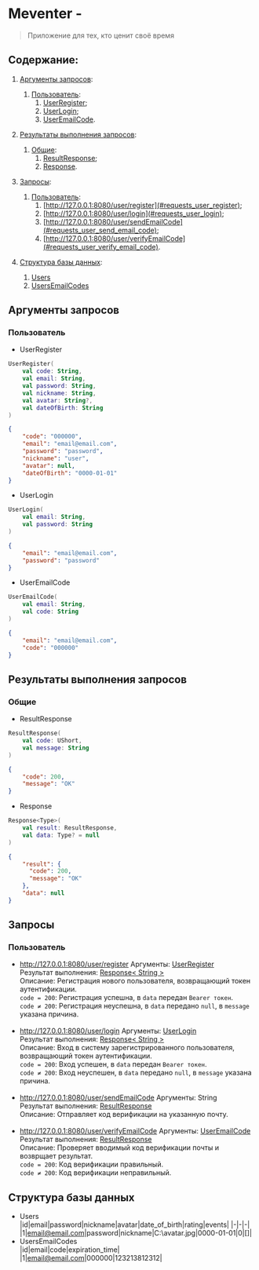 # Meventer - 
> Приложение для тех, кто ценит своё время

## Содержание:
1. [Аргументы запросов](#requests_arguments):
    1) [Пользователь](#requests_arguments_user):
       1) [UserRegister](#requests_arguments_user_UserRegister);
       2) [UserLogin](#requests_arguments_user_UserLogin);
       3) [UserEmailCode](#requests_arguments_user_UserEmailCode).
2. [Результаты выполнения запросов](#requests_results):
   1) [Общие](#requests_results_general):
      1) [ResultResponse](#requests_results_general_ResultResponse);
      2) [Response](#requests_results_general_Response).

3. [Запросы](#requests):
   1) [Пользователь](#requests_user):
      1) [http://127.0.0.1:8080/user/register](#requests_user_register);
      2) [http://127.0.0.1:8080/user/login](#requests_user_login);
      3) [http://127.0.0.1:8080/user/sendEmailCode](#requests_user_send_email_code);
      4) [http://127.0.0.1:8080/user/verifyEmailCode](#requests_user_verify_email_code).
4. [Структура базы данных](#):
   1) [Users](#)
   2) [UsersEmailCodes](#)

## Аргументы запросов <a name="requests_arguments"></a>
### Пользователь <a name="requests_arguments_user"></a>
+ UserRegister <a name="requests_arguments_user_UserRegister"></a>
```kotlin
UserRegister(
    val code: String,
    val email: String,
    val password: String,
    val nickname: String,
    val avatar: String?,
    val dateOfBirth: String
)
```
```json
{
    "code": "000000",
    "email": "email@email.com",
    "password": "password",
    "nickname": "user",
    "avatar": null,
    "dateOfBirth": "0000-01-01"
}
```
+ UserLogin <a name="requests_arguments_user_UserLogin"></a>
```kotlin
UserLogin(
    val email: String,
    val password: String
)
```
```json
{
    "email": "email@email.com",
    "password": "password"
}
```
+ UserEmailCode <a name="requests_arguments_user_UserEmailCode"></a>
```kotlin
UserEmailCode(
    val email: String,
    val code: String
)
```
```json
{
    "email": "email@email.com",
    "code": "000000"
}
```
## Результаты выполнения запросов <a name="requests_results"></a>
### Общие <a name="requests_results_general"></a>
+ ResultResponse <a name="requests_results_general_ResultResponse"></a>
```kotlin
ResultResponse(
    val code: UShort,
    val message: String
)
```
```json
{
    "code": 200,
    "message": "OK"
}
```
+ Response <a name="requests_results_general_Response"></a>
```kotlin
Response<Type>(
    val result: ResultResponse,
    val data: Type? = null
)
```
```json
{
    "result": {
      "code": 200,
      "message": "OK"
    },
    "data": null
}
```
## Запросы <a name="requests"></a>
### Пользователь <a name="requests_user"></a>
+ http://127.0.0.1:8080/user/register <a name="requests_user_register"></a>
Аргументы: [UserRegister]()
<br> Результат выполнения: [Response< String >]()
<br> Описание: Регистрация нового пользователя, возвращающий токен аутентификации.
<br> `code = 200`: Регистрация успешна, в `data` передан `Bearer токен`.
<br> `code ≠ 200`: Регистрация неуспешна, в `data` передано `null`, в `message` указана причина. <br><br>
+ http://127.0.0.1:8080/user/login <a name="requests_user_login"></a>
Аргументы: [UserLogin]()
<br> Результат выполнения: [Response< String >]()
<br> Описание: Вход в систему зарегистрированного пользователя, возвращающий токен аутентификации.
<br> `code = 200`: Вход успешен, в `data` передан `Bearer токен`.
<br> `code ≠ 200`: Вход неуспешен, в `data` передано `null`, в `message` указана причина. <br><br>
+ http://127.0.0.1:8080/user/sendEmailCode <a name="requests_user_send_email_code"></a>
Аргументы: String
<br> Результат выполнения: [ResultResponse]()
<br> Описание: Отправляет код верификации на указанную почту. <br><br>
+ http://127.0.0.1:8080/user/verifyEmailCode <a name="requests_user_verify_email_code"></a>
Аргументы: [UserEmailCode]()
<br> Результат выполнения: [ResultResponse]()
<br> Описание: Проверяет вводимый код верификации почты и возврщает результат.
<br> `code = 200`: Код верификации правильный.
<br> `code ≠ 200`: Код верификации неправильный.
## Структура базы данных
+ Users
<br> |id|email|password|nickname|avatar|date_of_birth|rating|events|
|-|-|-|
|1|email@email.com|password|nickname|C:\avatar.jpg|0000-01-01|0|[]|
+ UsersEmailCodes
<br> |id|email|code|expiration_time|
|1|email@email.com|000000|123213812312|
